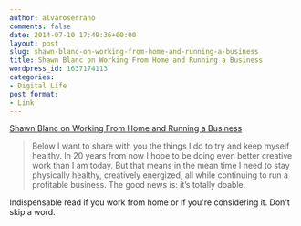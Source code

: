 ```yaml
---
author: alvaroserrano
comments: false
date: 2014-07-10 17:49:36+00:00
layout: post
slug: shawn-blanc-on-working-from-home-and-running-a-business
title: Shawn Blanc on Working From Home and Running a Business
wordpress_id: 1637174113
categories:
- Digital Life
post_format:
- Link
---
```


[Shawn Blanc on Working From Home and Running a Business](http://shawnblanc.net/2014/07/on-working-from-home-and-running-a-business/)



<blockquote>Below I want to share with you the things I do to try and keep myself healthy. In 20 years from now I hope to be doing even better creative work than I am today. But that means in the mean time I need to stay physically healthy, creatively energized, all while continuing to run a profitable business. The good news is: it’s totally doable.</blockquote>



Indispensable read if you work from home or if you're considering it. Don't skip a word.
